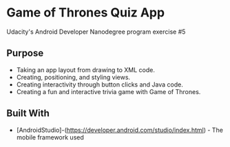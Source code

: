 # Game of Thrones Quiz App

Udacity's Android Developer Nanodegree program exercise #5

## Purpose

* Taking an app layout from drawing to XML code.
* Creating, positioning, and styling views.
* Creating interactivity through button clicks and Java code.
* Creating a fun and interactive trivia game with Game of Thrones.

## Built With

* [AndroidStudio]-(https://developer.android.com/studio/index.html) - The mobile framework used

